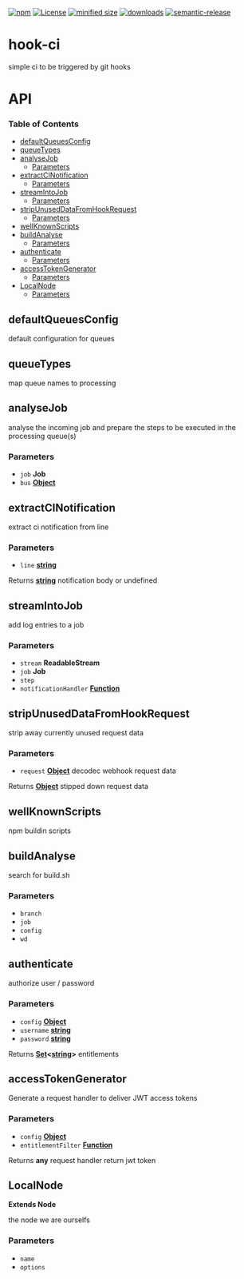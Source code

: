 [![npm](https://img.shields.io/npm/v/hook-ci.svg)](https://www.npmjs.com/package/hook-ci)
[![License](https://img.shields.io/badge/License-BSD%203--Clause-blue.svg)](https://opensource.org/licenses/BSD-3-Clause)
[![minified size](https://badgen.net/bundlephobia/min/hook-ci)](https://bundlephobia.com/result?p=hook-ci)
[![downloads](http://img.shields.io/npm/dm/hook-ci.svg?style=flat-square)](https://npmjs.org/package/hook-ci)
[![semantic-release](https://img.shields.io/badge/%20%20%F0%9F%93%A6%F0%9F%9A%80-semantic--release-e10079.svg)](https://github.com/arlac77/hook-ci.git)

# hook-ci

simple ci to be triggered by git hooks

# API

<!-- Generated by documentation.js. Update this documentation by updating the source code. -->

### Table of Contents

-   [defaultQueuesConfig](#defaultqueuesconfig)
-   [queueTypes](#queuetypes)
-   [analyseJob](#analysejob)
    -   [Parameters](#parameters)
-   [extractCINotification](#extractcinotification)
    -   [Parameters](#parameters-1)
-   [streamIntoJob](#streamintojob)
    -   [Parameters](#parameters-2)
-   [stripUnusedDataFromHookRequest](#stripunuseddatafromhookrequest)
    -   [Parameters](#parameters-3)
-   [wellKnownScripts](#wellknownscripts)
-   [buildAnalyse](#buildanalyse)
    -   [Parameters](#parameters-4)
-   [authenticate](#authenticate)
    -   [Parameters](#parameters-5)
-   [accessTokenGenerator](#accesstokengenerator)
    -   [Parameters](#parameters-6)
-   [LocalNode](#localnode)
    -   [Parameters](#parameters-7)

## defaultQueuesConfig

default configuration for queues

## queueTypes

map queue names
to processing

## analyseJob

analyse the incoming job and prepare the steps to be executed in the processing queue(s)

### Parameters

-   `job` **Job** 
-   `bus` **[Object](https://developer.mozilla.org/docs/Web/JavaScript/Reference/Global_Objects/Object)** 

## extractCINotification

extract ci notification from line

### Parameters

-   `line` **[string](https://developer.mozilla.org/docs/Web/JavaScript/Reference/Global_Objects/String)** 

Returns **[string](https://developer.mozilla.org/docs/Web/JavaScript/Reference/Global_Objects/String)** notification body or undefined

## streamIntoJob

add log entries to a job

### Parameters

-   `stream` **ReadableStream** 
-   `job` **Job** 
-   `step`  
-   `notificationHandler` **[Function](https://developer.mozilla.org/docs/Web/JavaScript/Reference/Statements/function)** 

## stripUnusedDataFromHookRequest

strip away currently unused request data

### Parameters

-   `request` **[Object](https://developer.mozilla.org/docs/Web/JavaScript/Reference/Global_Objects/Object)** decodec webhook request data

Returns **[Object](https://developer.mozilla.org/docs/Web/JavaScript/Reference/Global_Objects/Object)** stipped down request data

## wellKnownScripts

npm buildin scripts

## buildAnalyse

search for build.sh

### Parameters

-   `branch`  
-   `job`  
-   `config`  
-   `wd`  

## authenticate

authorize user / password

### Parameters

-   `config` **[Object](https://developer.mozilla.org/docs/Web/JavaScript/Reference/Global_Objects/Object)** 
-   `username` **[string](https://developer.mozilla.org/docs/Web/JavaScript/Reference/Global_Objects/String)** 
-   `password` **[string](https://developer.mozilla.org/docs/Web/JavaScript/Reference/Global_Objects/String)** 

Returns **[Set](https://developer.mozilla.org/docs/Web/JavaScript/Reference/Global_Objects/Set)&lt;[string](https://developer.mozilla.org/docs/Web/JavaScript/Reference/Global_Objects/String)>** entitlements

## accessTokenGenerator

Generate a request handler to deliver JWT access tokens

### Parameters

-   `config` **[Object](https://developer.mozilla.org/docs/Web/JavaScript/Reference/Global_Objects/Object)** 
-   `entitlementFilter` **[Function](https://developer.mozilla.org/docs/Web/JavaScript/Reference/Statements/function)** 

Returns **any** request handler return jwt token

## LocalNode

**Extends Node**

the node we are ourselfs

### Parameters

-   `name`  
-   `options`  
